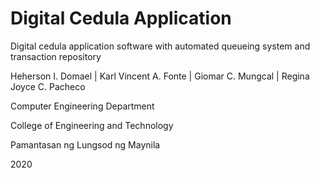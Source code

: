 # Digital Cedula Application
 Digital cedula application software with automated queueing system and transaction repository
 
 Heherson I. Domael | Karl Vincent A. Fonte | Giomar C. Mungcal | Regina Joyce C. Pacheco
 
Computer Engineering Department

College of Engineering and Technology

Pamantasan ng Lungsod ng Maynila

2020
